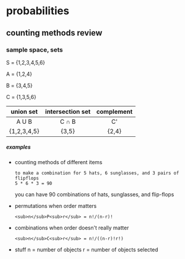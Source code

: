 # probabilities

## counting methods review
### sample space, sets
S = {1,2,3,4,5,6}

A = {1,2,4}

B = {3,4,5}

C = {1,3,5,6}

| **union set** | **intersection set** | **complement** |
| :---: | :---: | :---: |
| A U B | C ∩ B | C' |
| {1,2,3,4,5} | {3,5} | {2,4} |

##### examples
- counting methods of different items
  ```
  to make a combination for 5 hats, 6 sunglasses, and 3 pairs of flipflops
  5 * 6 * 3 = 90
  ```
  you can have 90 combinations of hats, sunglasses, and flip-flops

- permutations
when order matters
  ```
  <sub>n</sub>P<sub>r</sub> = n!/(n-r)!
  ```
  
- combinations
when order doesn't really matter
  ```
  <sub>n</sub>C<sub>r</sub> = n!/((n-r)!r!)
  
  ```

- stuff
  n = number of objects
  r = number of objects selected
